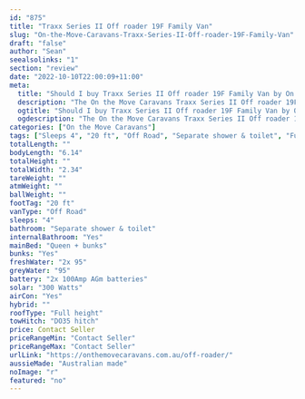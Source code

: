```yaml
---
id: "875"
title: "Traxx Series II Off roader 19F Family Van"
slug: "On-the-Move-Caravans-Traxx-Series-II-Off-roader-19F-Family-Van"
draft: "false"
author: "Sean"
seealsolinks: "1"
section: "review"
date: "2022-10-10T22:00:09+11:00"
meta:
  title: "Should I buy Traxx Series II Off roader 19F Family Van by On the Move Caravans?"
  description: "The On the Move Caravans Traxx Series II Off roader 19F Family Van is classed as Off Road, and sleeps 4 people. It is Australian made and comes in at 20 ft. It generally has Separate shower & toilet."
  ogtitle: "Should I buy Traxx Series II Off roader 19F Family Van by On the Move Caravans?"
  ogdescription: "The On the Move Caravans Traxx Series II Off roader 19F Family Van is classed as Off Road, and sleeps 4 people. It is Australian made and comes in at 20 ft. It generally has Separate shower & toilet."
categories: ["On the Move Caravans"]
tags: ["Sleeps 4", "20 ft", "Off Road", "Separate shower & toilet", "Full height", "Price Unknown", "Australian made"]
totalLength: ""
bodyLength: "6.14"
totalHeight: ""
totalWidth: "2.34"
tareWeight: ""
atmWeight: ""
ballWeight: ""
footTag: "20 ft"
vanType: "Off Road"
sleeps: "4"
bathroom: "Separate shower & toilet"
internalBathroom: "Yes"
mainBed: "Queen + bunks"
bunks: "Yes"
freshWater: "2x 95"
greyWater: "95"
battery: "2x 100Amp AGm batteries"
solar: "300 Watts"
airCon: "Yes"
hybrid: ""
roofType: "Full height"
towHitch: "DO35 hitch"
price: Contact Seller
priceRangeMin: "Contact Seller"
priceRangeMax: "Contact Seller"
urlLink: "https://onthemovecaravans.com.au/off-roader/"
aussieMade: "Australian made"
noImage: "r"
featured: "no"
---
```

